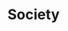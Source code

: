 ---
title: "Society"
year: 1989
rating: 2
stars: "★★"
rewatched: false
permalink: "society"
watched_on: 2021-08-16
---